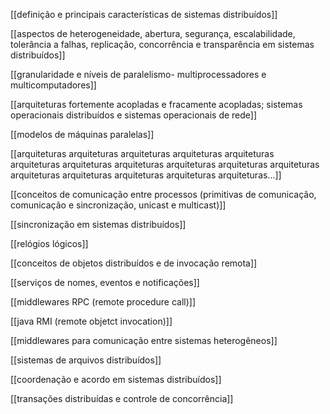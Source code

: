 [[definição e principais características de sistemas distribuídos]]

[[aspectos de heterogeneidade, abertura, segurança, escalabilidade, tolerância a falhas, replicação, concorrência e transparência em sistemas distribuídos]]

[[granularidade e níveis de paralelismo- multiprocessadores e multicomputadores]]

[[arquiteturas fortemente acopladas e fracamente acopladas; sistemas operacionais distribuídos e sistemas operacionais de rede]]

[[modelos de máquinas paralelas]]

[[arquiteturas arquiteturas arquiteturas arquiteturas arquiteturas arquiteturas arquiteturas arquiteturas arquiteturas arquiteturas arquiteturas arquiteturas arquiteturas arquiteturas arquiteturas arquiteturas...]]

[[conceitos de comunicação entre processos (primitivas de comunicação, comunicação e sincronização, unicast e multicast)]]

[[sincronização em sistemas distribuídos]]

[[relógios lógicos]]

[[conceitos de objetos distribuídos e de invocação remota]]

[[serviços de nomes, eventos e notificações]]

[[middlewares RPC (remote procedure call)]]

[[java RMI (remote objetct invocation)]]

[[middlewares para comunicação entre sistemas heterogêneos]]

[[sistemas de arquivos distribuídos]]

[[coordenação e acordo em sistemas distribuídos]]

[[transações distribuídas e controle de concorrência]]